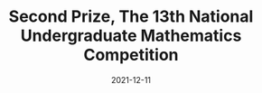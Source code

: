 ---
title: Second Prize, The 13th National Undergraduate Mathematics Competition
date: 2021-12-11
category: Competition
description: >-
  第十三届全国大学生数学竞赛二等奖
  </br>中国数学会
image: assets/images/ach/comp.png
links:
---